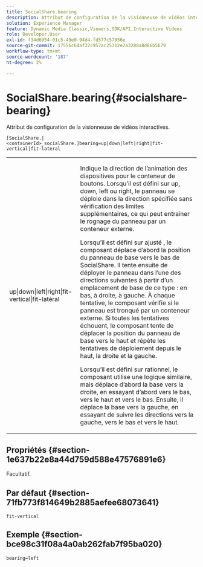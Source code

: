 ```yaml
---
title: SocialShare.bearing
description: Attribut de configuration de la visionneuse de vidéos interactives.
solution: Experience Manager
feature: Dynamic Media Classic,Viewers,SDK/API,Interactive Videos
role: Developer,User
exl-id: f34d6954-01c5-49e0-94d4-fd577c57956e
source-git-commit: 17556c64af32c957ac25312e2a3288a8d86b5679
workflow-type: tm+mt
source-wordcount: '187'
ht-degree: 2%

---
```


# SocialShare.bearing{#socialshare-bearing}

Attribut de configuration de la visionneuse de vidéos interactives.

`[SocialShare.|<containerId>_socialShare.]bearing=up|down|left|right|fit-vertical|fit-lateral`

<table id="table_441553CD34C94A58A9D7CBF772DEDDB6"> 
 <tbody> 
  <tr> 
   <td colname="col1"> <p> <span class="codeph"> up|down|left|right|fit-vertical|fit-latéral</span> </p> </td> 
   <td colname="col2"> <p> Indique la direction de l’animation des diapositives pour le conteneur de boutons. Lorsqu’il est défini sur <span class="codeph"> up</span>, <span class="codeph"> down</span>, <span class="codeph"> left</span> ou <span class="codeph"> right</span>, le panneau se déploie dans la direction spécifiée sans vérification des limites supplémentaires, ce qui peut entraîner le rognage du panneau par un conteneur externe. </p> <p>Lorsqu’il est défini sur <span class="codeph"> ajusté </span>, le composant déplace d’abord la position du panneau de base vers le bas de SocialShare. Il tente ensuite de déployer le panneau dans l’une des directions suivantes à partir d’un emplacement de base de ce type : en bas, à droite, à gauche. À chaque tentative, le composant vérifie si le panneau est tronqué par un conteneur externe. Si toutes les tentatives échouent, le composant tente de déplacer la position du panneau de base vers le haut et répète les tentatives de déploiement depuis le haut, la droite et la gauche. </p> <p>Lorsqu’il est défini sur <span class="codeph"> rationnel</span>, le composant utilise une logique similaire, mais déplace d’abord la base vers la droite, en essayant d’abord vers le bas, vers le haut et vers le bas. Ensuite, il déplace la base vers la gauche, en essayant de suivre les directions vers la gauche, vers le bas et vers le haut. </p> </td> 
  </tr> 
 </tbody> 
</table>

## Propriétés {#section-1e637b22e8a44d759d588e47576891e6}

Facultatif.

## Par défaut {#section-71fb773f814649b2885aefee68073641}

`fit-vertical`

## Exemple {#section-bce98c31f08a4a0ab262fab7f95ba020}

```
bearing=left
```
